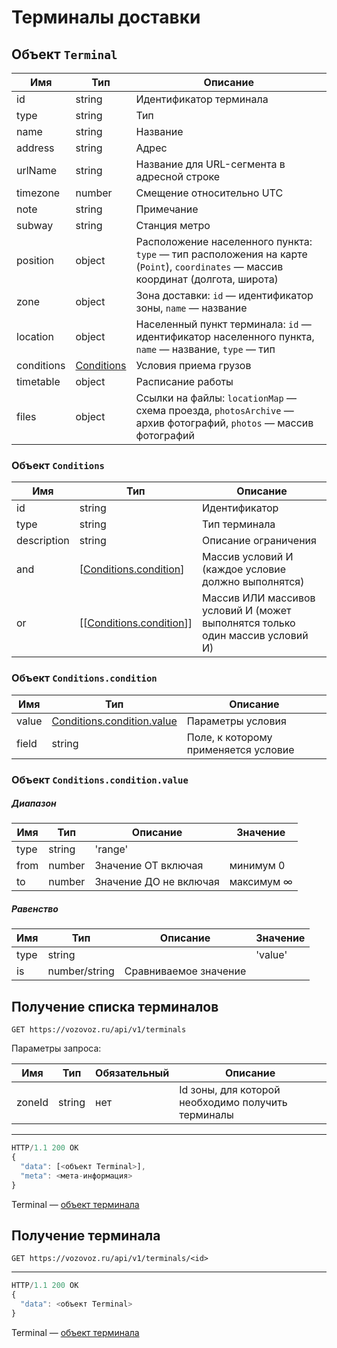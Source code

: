 # Терминалы доставки

## Объект `Terminal`

Имя | Тип | Описание
--- | --- | --------
id | string | Идентификатор терминала
type | string | Тип
name | string | Название
address | string | Адрес
urlName | string | Название для URL-сегмента в адресной строке
timezone | number | Смещение относительно UTC
note | string | Примечание
subway | string | Станция метро
position | object | Расположение населенного пункта: `type` — тип расположения на карте (`Point`), `coordinates` — массив координат (долгота, широта)
zone | object | Зона доставки: `id` — идентификатор зоны, `name` — название
location | object | Населенный пункт терминала: `id` — идентификатор населенного пункта, `name` — название, `type` — тип
conditions | [Conditions](#conditions) | Условия приема грузов
timetable | object | Расписание работы
files | object | Ссылки на файлы: `locationMap` — схема проезда, `photosArchive` — архив фотографий, `photos` — массив фотографий

### Объект <a name="conditions">`Conditions`</a>

Имя | Тип | Описание
--- | --- | --------
id | string | Идентификатор
type | string | Тип терминала
description | string | Описание ограничения
and | [[Conditions.condition](#conditions.condition)] | Массив условий И (каждое условие должно выполнятся)
or | [[[Conditions.condition](#conditions.condition)]] | Массив ИЛИ массивов условий И (может выполнятся только один массив условий И)

### Объект <a name="conditions.condition">`Conditions.condition`</a>

Имя | Тип | Описание
--- | --- | --------
value | [Conditions.condition.value](#conditions.condition.value) | Параметры условия
field | string | Поле, к которому применяется условие

### Объект <a name="conditions.condition.value">`Conditions.condition.value`</a>

##### Диапазон

Имя | Тип | Описание | Значение
--- | --- | -------- | --------
type | string | 'range' |
from | number | Значение ОТ включая | минимум 0
to | number | Значение ДО не включая | максимум ∞

##### Равенство

Имя | Тип | Описание | Значение
--- | --- | -------- | --------
type | string | | 'value'
is | number/string | Сравниваемое значение |

## Получение списка терминалов

`GET https://vozovoz.ru/api/v1/terminals`

Параметры запроса:

Имя | Тип | Обязательный | Описание
--- | --- | ------------ | --------
zoneId | string | нет | Id зоны, для которой необходимо получить терминалы

---

```js
HTTP/1.1 200 OK
{
  "data": [<объект Terminal>],
  "meta": <мета-информация>
}
```

Terminal — [объект терминала](terminals.md)

## Получение терминала

`GET https://vozovoz.ru/api/v1/terminals/<id>`

---

```js
HTTP/1.1 200 OK
{
  "data": <объект Terminal>
}
```

Terminal — [объект терминала](terminals.md)
